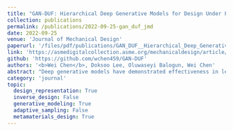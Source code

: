 ```yaml
---
title: "GAN-DUF: Hierarchical Deep Generative Models for Design Under Free-Form Geometric Uncertainty"
collection: publications
permalink: /publications/2022-09-25-gan_duf_jmd
date: 2022-09-25
venue: 'Journal of Mechanical Design'
paperurl: '/files/pdf/publications/GAN_DUF__Hierarchical_Deep_Generative_Models_for_Design_Under_Free_Form_Geometric_Uncertainty.pdf'
link: 'https://asmedigitalcollection.asme.org/mechanicaldesign/article/145/1/011703/1147303/GAN-DUF-Hierarchical-Deep-Generative-Models-for'
github: 'https://github.com/wchen459/GAN-DUF'
authors: '<b>Wei Chen</b>, Doksoo Lee, Oluwaseyi Balogun, Wei Chen'
abstract: "Deep generative models have demonstrated effectiveness in learning compact and expressive design representations that significantly improve geometric design optimization. However, these models do not consider the uncertainty introduced by manufacturing or fabrication. The past work that quantifies such uncertainty often makes simplifying assumptions on geometric variations, while the “real-world,” “free-form” uncertainty and its impact on design performance are difficult to quantify due to the high dimensionality. To address this issue, we propose a generative adversarial network-based design under uncertainty framework (GAN-DUF), which contains a deep generative model that simultaneously learns a compact representation of nominal (ideal) designs and the conditional distribution of fabricated designs given any nominal design. This opens up new possibilities of (1) building a universal uncertainty quantification model compatible with both shape and topological designs, (2) modeling free-form geometric uncertainties without the need to make any assumptions on the distribution of geometric variability, and (3) allowing fast prediction of uncertainties for new nominal designs. We can combine the proposed deep generative model with robust design optimization or reliability-based design optimization for design under uncertainty. We demonstrated the framework on two real-world engineering design examples and showed its capability of finding the solution that possesses better performance after fabrication."
category: 'journal'
topic: 
  design_representation: True
  inverse_design: False
  generative_modeling: True
  adaptive_sampling: False
  metamaterials_design: True
---
```


